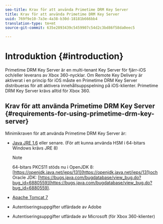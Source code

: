 ```yaml
---
seo-title: Krav för att använda Primetime DRM Key Server
title: Krav för att använda Primetime DRM Key Server
uuid: 769f9e10-7a3e-4a38-b30d-18181b666bb4
translation-type: tm+mt
source-git-commit: 635e2893439c5459907c54d2c3bd86f58da0eec5

---
```



# Introduktion {#introduction}

Primetime DRM Key Server är en multi-tenant Key Server för fjärr-iOS och/eller leverans av Xbox 360-nycklar. Om Remote Key Delivery är aktiverat i en princip för iOS måste en Primetime DRM Key Server distribueras för att aktivera innehållsuppspelning på iOS-klienter. Primetime DRM Key Server krävs alltid för Xbox 360.

## Krav för att använda Primetime DRM Key Server {#requirements-for-using-primetime-drm-key-server}

Minimikraven för att använda Primetime DRM Key Server är:

* [Java JRE 1.6](https://www.oracle.com/technetwork/java/javase/downloads/index.html) eller senare. (För att kunna använda HSM i 64-bitars Windows krävs JRE 8)

   >[!NOTE]
   >
   >64-bitars PKCS11 stöds nu i OpenJDK 8: [https://openjdk.java.net/jeps/131](https://openjdk.java.net/jeps/131)och Oracle JDK: [https://bugs.java.com/bugdatabase/view_bug.do?bug_id=6880559](https://bugs.java.com/bugdatabase/view_bug.do?bug_id=6880559).

* [Apache Tomcat 7](https://tomcat.apache.org)
* Autentiseringsuppgifter utfärdade av Adobe
* Autentiseringsuppgifter utfärdade av Microsoft (för Xbox 360-klienter)